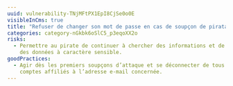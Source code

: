 ```yaml
---
uuid: vulnerability-TNjMFtPX1EpI8CjSe0o0E
visibleInCms: true
title: "Refuser de changer son mot de passe en cas de soupçon de piratage. "
categories: category-nGkbk6oSlC5_p3eqoXX2o
risks:
  - Permettre au pirate de continuer à chercher des informations et de collecter
    des données à caractère sensible.
goodPractices:
  - Agir dès les premiers soupçons d’attaque et se déconnecter de tous les
    comptes affiliés à l’adresse e-mail concernée.
---
```

